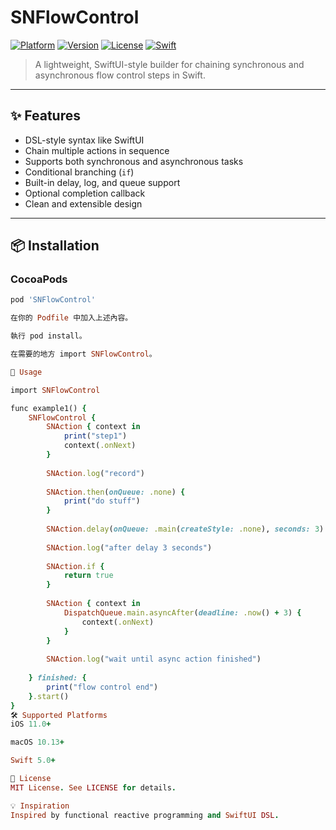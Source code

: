 # SNFlowControl

[![Platform](https://img.shields.io/cocoapods/p/SNFlowControl.svg)](https://cocoapods.org/pods/SNFlowControl)
[![Version](https://img.shields.io/cocoapods/v/SNFlowControl.svg)](https://cocoapods.org/pods/SNFlowControl)
[![License](https://img.shields.io/cocoapods/l/SNFlowControl.svg)](https://cocoapods.org/pods/SNFlowControl)
[![Swift](https://img.shields.io/badge/swift-5.0-orange.svg)](https://swift.org)

> A lightweight, SwiftUI-style builder for chaining synchronous and asynchronous flow control steps in Swift.

---

## ✨ Features

- DSL-style syntax like SwiftUI
- Chain multiple actions in sequence
- Supports both synchronous and asynchronous tasks
- Conditional branching (`if`)
- Built-in delay, log, and queue support
- Optional completion callback
- Clean and extensible design

---

## 📦 Installation

### CocoaPods

```ruby
pod 'SNFlowControl'

在你的 Podfile 中加入上述內容。

執行 pod install。

在需要的地方 import SNFlowControl。

🚀 Usage

import SNFlowControl

func example1() {
    SNFlowControl {
        SNAction { context in
            print("step1")
            context(.onNext)
        }
        
        SNAction.log("record")
        
        SNAction.then(onQueue: .none) {
            print("do stuff")
        }
        
        SNAction.delay(onQueue: .main(createStyle: .none), seconds: 3)
        
        SNAction.log("after delay 3 seconds")
        
        SNAction.if {
            return true
        }
        
        SNAction { context in
            DispatchQueue.main.asyncAfter(deadline: .now() + 3) {
                context(.onNext)
            }
        }
        
        SNAction.log("wait until async action finished")
        
    } finished: {
        print("flow control end")
    }.start()
}
🛠 Supported Platforms
iOS 11.0+

macOS 10.13+

Swift 5.0+

📄 License
MIT License. See LICENSE for details.

💡 Inspiration
Inspired by functional reactive programming and SwiftUI DSL.
